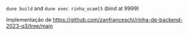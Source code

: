 `dune build` and 
`dune exec rinha_ocaml5` (bind at 9999)

Implementação de https://github.com/zanfranceschi/rinha-de-backend-2023-q3/tree/main

